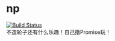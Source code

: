 # np
[![Build Status](https://travis-ci.org/ngtmuzi/np.svg?branch=master)](https://travis-ci.org/ngtmuzi/np)  
不造轮子还有什么乐趣！自己撸Promise玩！

